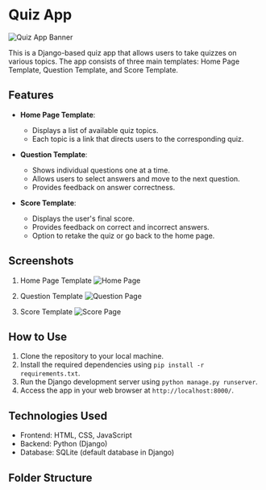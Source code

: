 # Quiz App

![Quiz App Banner](images/banner.png)

This is a Django-based quiz app that allows users to take quizzes on various topics. The app consists of three main templates: Home Page Template, Question Template, and Score Template.

## Features

- **Home Page Template**:
  - Displays a list of available quiz topics.
  - Each topic is a link that directs users to the corresponding quiz.

- **Question Template**:
  - Shows individual questions one at a time.
  - Allows users to select answers and move to the next question.
  - Provides feedback on answer correctness.

- **Score Template**:
  - Displays the user's final score.
  - Provides feedback on correct and incorrect answers.
  - Option to retake the quiz or go back to the home page.

## Screenshots

1. Home Page Template
   ![Home Page](quiz_app/screenshots/Screenshot_2024-06-11_at_15.22.04.png)

2. Question Template
   ![Question Page](images/question.png)

3. Score Template
   ![Score Page](images/score.png)

## How to Use

1. Clone the repository to your local machine.
2. Install the required dependencies using `pip install -r requirements.txt`.
3. Run the Django development server using `python manage.py runserver`.
4. Access the app in your web browser at `http://localhost:8000/`.

## Technologies Used

- Frontend: HTML, CSS, JavaScript
- Backend: Python (Django)
- Database: SQLite (default database in Django)

## Folder Structure


